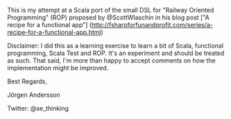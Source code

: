 This is my attempt at a Scala port of the small DSL for "Railway Oriented Programming" (ROP)
proposed by @ScottWlaschin in his blog post ["A recipe for a functional app"]
(http://fsharpforfunandprofit.com/series/a-recipe-for-a-functional-app.html)

Disclaimer: I did this as a learning exercise to learn a bit of Scala, functional programming,
Scala Test and ROP. It's an experiment and should be treated as such. That said, I'm more than 
happy to accept comments on how the implementation might be improved.

Best Regards,
 
Jörgen Andersson
 
Twitter: @se_thinking